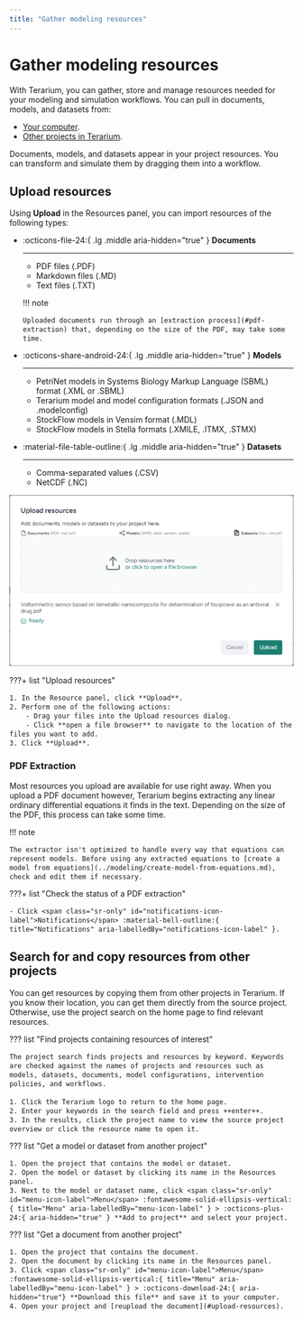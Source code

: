 ```yaml
---
title: "Gather modeling resources"
---
```


# Gather modeling resources

With Terarium, you can gather, store and manage resources needed for your modeling and simulation workflows. You can pull in documents, models, and datasets from: 

- [Your computer](#upload-resources).
- [Other projects in Terarium](#get-resources-from-other-projects).

Documents, models, and datasets appear in your project resources. You can transform and simulate them by dragging them into a workflow.

## Upload resources

Using **Upload** in the Resources panel, you can import resources of the following types:

<div class="grid cards" markdown>

-   :octicons-file-24:{ .lg .middle aria-hidden="true" } __Documents__

    ---

    - PDF files (.PDF)
    - Markdown files (.MD)
    - Text files (.TXT)
    
    !!! note

        Uploaded documents run through an [extraction process](#pdf-extraction) that, depending on the size of the PDF, may take some time.  

-   :octicons-share-android-24:{ .lg .middle aria-hidden="true" } __Models__

    ---

    - PetriNet models in Systems Biology Markup Language (SBML) format (.XML or .SBML)
    - Terarium model and model configuration formats (.JSON and .modelconfig)
    - StockFlow models in Vensim format (.MDL)
    - StockFlow models in Stella formats (.XMILE, .ITMX, .STMX)

-   :material-file-table-outline:{ .lg .middle aria-hidden="true" } __Datasets__

    ---

    - Comma-separated values (.CSV)
    - NetCDF (.NC)

</div>

![Upload dialog configured to upload and extract metadata from a scientific paper on COVID-19](../img/resources/upload.png)

???+ list "Upload resources"

    1. In the Resource panel, click **Upload**.
    2. Perform one of the following actions:
        - Drag your files into the Upload resources dialog.
        - Click **open a file browser** to navigate to the location of the files you want to add.
    3. Click **Upload**.

### PDF Extraction

Most resources you upload are available for use right away. When you upload a PDF document however, Terarium begins extracting any linear ordinary differential equations it finds in the text. Depending on the size of the PDF, this process can take some time.

!!! note

    The extractor isn't optimized to handle every way that equations can represent models. Before using any extracted equations to [create a model from equations](../modeling/create-model-from-equations.md), check and edit them if necessary.

???+ list "Check the status of a PDF extraction"

    - Click <span class="sr-only" id="notifications-icon-label">Notifications</span> :material-bell-outline:{ title="Notifications" aria-labelledBy="notifications-icon-label" }.

## Search for and copy resources from other projects

You can get resources by copying them from other projects in Terarium. If you know their location, you can get them directly from the source project. Otherwise, use the project search on the home page to find relevant resources.

??? list "Find projects containing resources of interest"

    The project search finds projects and resources by keyword. Keywords are checked against the names of projects and resources such as models, datasets, documents, model configurations, intervention policies, and workflows.

    1. Click the Terarium logo to return to the home page.
    2. Enter your keywords in the search field and press ++enter++.
    3. In the results, click the project name to view the source project overview or click the resource name to open it.

??? list "Get a model or dataset from another project"

    1. Open the project that contains the model or dataset.
    2. Open the model or dataset by clicking its name in the Resources panel.
    3. Next to the model or dataset name, click <span class="sr-only" id="menu-icon-label">Menu</span> :fontawesome-solid-ellipsis-vertical:{ title="Menu" aria-labelledBy="menu-icon-label" } > :octicons-plus-24:{ aria-hidden="true" } **Add to project** and select your project.

??? list "Get a document from another project"

    1. Open the project that contains the document.
    2. Open the document by clicking its name in the Resources panel.
    3. Click <span class="sr-only" id="menu-icon-label">Menu</span> :fontawesome-solid-ellipsis-vertical:{ title="Menu" aria-labelledBy="menu-icon-label" } > :octicons-download-24:{ aria-hidden="true"} **Download this file** and save it to your computer.
    4. Open your project and [reupload the document](#upload-resources).